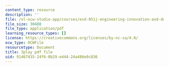 ```yaml
---
content_type: resource
description: ''
file: /ol-ocw-studio-app/courses/esd-051j-engineering-innovation-and-design-fall-2012/9146743524f60b29e44424a486e0c836_J1T7FwXryDE.pdf
file_size: 30408
file_type: application/pdf
learning_resource_types: []
license: https://creativecommons.org/licenses/by-nc-sa/4.0/
ocw_type: OCWFile
resourcetype: Document
title: 3play pdf file
uid: 91467435-24f6-0b29-e444-24a486e0c836
---
```


